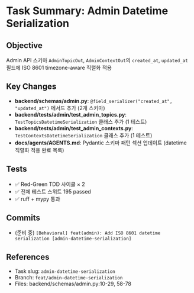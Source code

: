 # Task Summary: Admin Datetime Serialization

## Objective
Admin API 스키마 `AdminTopicOut`, `AdminContextOut`의 `created_at`, `updated_at` 필드에 ISO 8601 timezone-aware 직렬화 적용

## Key Changes
- **backend/schemas/admin.py**: `@field_serializer("created_at", "updated_at")` 메서드 추가 (2개 스키마)
- **backend/tests/admin/test_admin_topics.py**: `TestTopicsDatetimeSerialization` 클래스 추가 (1 테스트)
- **backend/tests/admin/test_admin_contexts.py**: `TestContextsDatetimeSerialization` 클래스 추가 (1 테스트)
- **docs/agents/AGENTS.md**: Pydantic 스키마 패턴 섹션 업데이트 (datetime 직렬화 적용 완료 목록)

## Tests
- ✅ Red-Green TDD 사이클 × 2
- ✅ 전체 테스트 스위트 195 passed
- ✅ ruff + mypy 통과

## Commits
- (준비 중) `[Behavioral] feat(admin): Add ISO 8601 datetime serialization [admin-datetime-serialization]`

## References
- Task slug: `admin-datetime-serialization`
- Branch: `feat/admin-datetime-serialization`
- Files: backend/schemas/admin.py:10-29, 58-78

